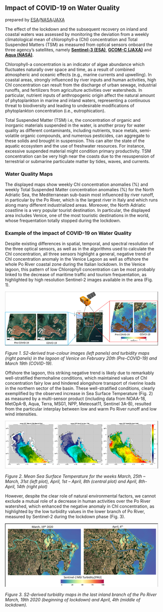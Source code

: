 ## Impact of COVID-19 on Water Quality

prepared by [ESA](https://www.esa.int)/[NASA](https://www.nasa.gov)/[JAXA](https://global.jaxa.jp/) 

The effect of the lockdown and the subsequent recovery on inland and coastal waters was assessed by monitoring the deviation from a weekly climatological mean of chlorophyll-a (Chl) concentration and Total Suspended Matters (TSM) as measured from optical sensors onboard the three agency’s satellites, namely  **[Sentinel-3 (ESA)](http://www.esa.int/Applications/Observing_the_Earth/Copernicus/Sentinel-3)**, **[GCOM-C (JAXA)](https://global.jaxa.jp/projects/sat/gcom_c/)** and **[Aqua (NASA)](https://oceancolor.gsfc.nasa.gov/data/aqua/)**.

Chlorophyll-a concentration is an indicator of algae abundance which fluctuates naturally over space and time, as a result of combined atmospheric and oceanic effects (e.g., marine currents and upwelling). In coastal areas, strongly influenced by river inputs and human activities, high Chl concentration can result from the discharge of urban sewage, industrial runoffs, and fertilizers from agriculture activities over watersheds. In particular, nutrient inputs of anthropogenic origin affect the natural amount of phytoplankton in marine and inland waters, representing a continuous threat to biodiversity and leading to undesirable modifications of phytoplankton concentration (i.e., eutrophication).

Total Suspended Matter (TSM) i.e, the concentration of organic and inorganic materials suspended in the water, is another proxy for water quality as different contaminants, including nutrients, trace metals, semi-volatile organic compounds, and numerous pesticides, can aggregate to these solids and brought in suspension. This can alter the state of the aquatic ecosystem and the use of freshwater resources. For instance, excessive suspended material might condition primary productivity. TSM concentration can be very high near the coasts due to the resuspension of terrestrial or submarine particulate matter by tides, waves, and currents.


### Water Quality Maps

The displayed maps show weekly Chl concentration anomalies (%) and weekly Total Suspended Matter concentration anomalies (%) for the North Adriatic Sea, the Mediterranean sub-basin most influenced by river runoff, in particular by the Po River, which is the largest river in Italy and which runs along many different industrialized areas. Moreover, the North Adriatic coastline is a very popular tourist destination. In particular, the displayed area includes Venice, one of the most touristic destinations in the world, whose frequentation totally stopped during the lockdown.

### Example of the impact of COVID-19 on Water Quality

Despite existing differences in spatial, temporal, and spectral resolution of the three optical sensors, as well as in the algorithms used to calculate the Chl concentration, all three sensors highlight a general, negative trend of Chl concentration anomaly in the Venice Lagoon as well as offshore the whole Po River coastal zone during the Italian lockdown.
In the Venice lagoon, this pattern of low Chlorophyll concentration can be most probably linked to the decrease of maritime traffic and tourism frequentation, as highlighted by high resolution Sentinel-2 images available in the area (Fig. 1). 


![](data/trilateral/WQ_Figure1.png)

*Figure 1. S2-derived true-colour images (left panels) and turbidity maps (right panels) in the lagoon of Venice on February 20th (Pre-COVID-19) and March 19th (COVID-19).*


Offshore the lagoon, this striking negative trend is likely due to remarkably well-stratified thermohaline conditions, which maintained values of Chl concentration fairy low and hindered alongshore transport of riverine loads in the northern sector of the basin. These well-stratified conditions, clearly exemplified by the observed increase in Sea Surface Temperature (Fig. 2) as measured by a multi-sensor product (including data from NOAA-18, MetOpA-B, Aqua, Terra, MSG1, NPP, Meteosat11, Sentinel 3A-B), resulted from the particular interplay between low and warm Po River runoff and low wind intensities. 

![](data/trilateral/WQ_Figure2.png)

*Figure 2. Mean Sea Surface Temperature for the weeks March, 25th – March, 31st (left plot), April, 1st – April, 8th (central plot) and April, 8th- April, 14th (right plot)*

However, despite the clear role of natural environmental factors, we cannot exclude a mutual role of a decrease in human activities over the Po River watershed, which enhanced the negative anomaly in Chl concentration, as highlighted by the low turbidity values in the lower branch of Po River, measured by Sentinel-2 during the lockdown phase (Fig. 3).

![](data/trilateral/WQ_Figure3.png)

*Figure 3. S2-derived turbidity maps in the last inland branch of the Po River March, 19th 2020 (beginning of lockdown) and April, 4th (middle of lockdown).*

